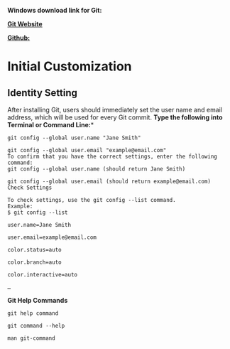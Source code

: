 **Windows download link for Git:**

[**Git Website**]( http://git-scm.com/download/win)

[**Github:**]( http://windows.github.com)





# **Initial Customization**

## **Identity Setting**
After installing Git, users should immediately set the user name and email address, which will be used for every Git commit.
**Type the following into Terminal or Command Line:***

```
git config --global user.name "Jane Smith"

git config --global user.email "example@email.com"
To confirm that you have the correct settings, enter the following command:
git config --global user.name (should return Jane Smith)

git config --global user.email (should return example@email.com)
Check Settings

To check settings, use the git config --list command.
Example:
$ git config --list

user.name=Jane Smith

user.email=example@email.com

color.status=auto

color.branch=auto

color.interactive=auto

…
```


**Git Help Commands**


```
git help command

git command --help

man git-command
```
